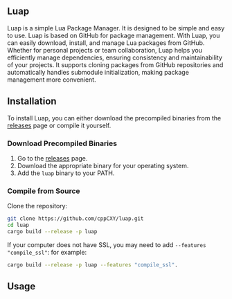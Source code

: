 ## Luap

Luap is a simple Lua Package Manager. It is designed to be simple and easy to use. Luap is based on GitHub for package management. With Luap, you can easily download, install, and manage Lua packages from GitHub. Whether for personal projects or team collaboration, Luap helps you efficiently manage dependencies, ensuring consistency and maintainability of your projects. It supports cloning packages from GitHub repositories and automatically handles submodule initialization, making package management more convenient.

## Installation

To install Luap, you can either download the precompiled binaries from the [releases](https://github.com/CppCXY/luap/releases) page or compile it yourself.

### Download Precompiled Binaries

1. Go to the [releases](https://github.com/your-repo/luap/releases) page.
2. Download the appropriate binary for your operating system.
3. Add the `luap` binary to your PATH.

### Compile from Source

Clone the repository:
   ```bash
   git clone https://github.com/cppCXY/luap.git
   cd luap
   cargo build --release -p luap
   ```
If your computer does not have SSL, you may need to add `--features "compile_ssl"`: for example:
   ```bash
   cargo build --release -p luap --features "compile_ssl".
   ```
## Usage
